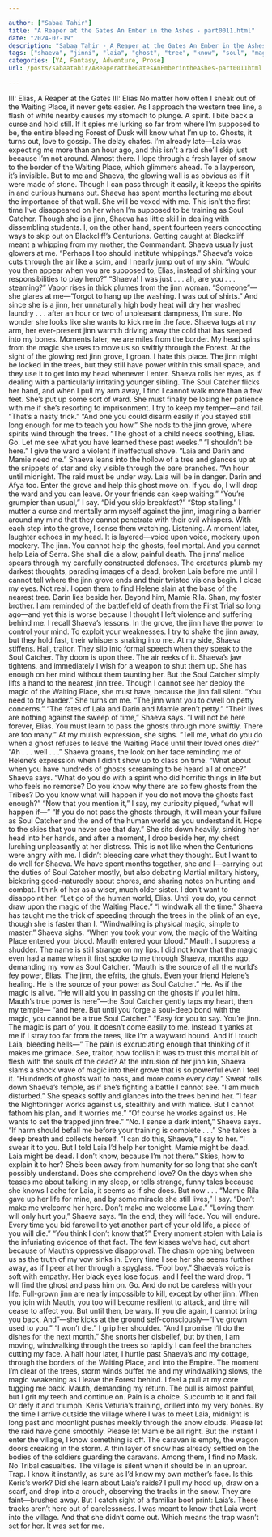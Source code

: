 ```yaml
---

author: ["Sabaa Tahir"]
title: "A Reaper at the Gates An Ember in the Ashes - part0011.html"
date: "2024-07-19"
description: "Sabaa Tahir - A Reaper at the Gates An Ember in the Ashes"
tags: ["shaeva", "jinni", "laia", "ghost", "tree", "know", "soul", "magic", "say", "catcher", "elia", "waiting", "place", "time", "grove", "mauth", "away", "see", "mamie", "life", "still", "pas", "want", "moment", "power"]
categories: [YA, Fantasy, Adventure, Prose]
url: /posts/sabaatahir/AReaperattheGatesAnEmberintheAshes-part0011html

---
```



III: Elias, A Reaper at the Gates
III: Elias
No matter how often I sneak out of the Waiting Place, it never gets easier. As I approach the western tree line, a flash of white nearby causes my stomach to plunge. A spirit. I bite back a curse and hold still. If it spies me lurking so far from where I’m supposed to be, the entire bleeding Forest of Dusk will know what I’m up to. Ghosts, it turns out, love to gossip.
The delay chafes. I’m already late—Laia was expecting me more than an hour ago, and this isn’t a raid she’ll skip just because I’m not around.
Almost there. I lope through a fresh layer of snow to the border of the Waiting Place, which glimmers ahead. To a layperson, it’s invisible. But to me and Shaeva, the glowing wall is as obvious as if it were made of stone. Though I can pass through it easily, it keeps the spirits in and curious humans out. Shaeva has spent months lecturing me about the importance of that wall.
She will be vexed with me. This isn’t the first time I’ve disappeared on her when I’m supposed to be training as Soul Catcher. Though she is a jinn, Shaeva has little skill in dealing with dissembling students. I, on the other hand, spent fourteen years concocting ways to skip out on Blackcliff’s Centurions. Getting caught at Blackcliff meant a whipping from my mother, the Commandant. Shaeva usually just glowers at me.
“Perhaps I too should institute whippings.” Shaeva’s voice cuts through the air like a scim, and I nearly jump out of my skin. “Would you then appear when you are supposed to, Elias, instead of shirking your responsibilities to play hero?”
“Shaeva! I was just . . . ah, are you . . . steaming?” Vapor rises in thick plumes from the jinn woman.
“Someone”—she glares at me—“forgot to hang up the washing. I was out of shirts.”
And since she is a jinn, her unnaturally high body heat will dry her washed laundry . . . after an hour or two of unpleasant dampness, I’m sure. No wonder she looks like she wants to kick me in the face.
Shaeva tugs at my arm, her ever-present jinn warmth driving away the cold that has seeped into my bones. Moments later, we are miles from the border. My head spins from the magic she uses to move us so swiftly through the Forest.
At the sight of the glowing red jinn grove, I groan. I hate this place. The jinn might be locked in the trees, but they still have power within this small space, and they use it to get into my head whenever I enter.
Shaeva rolls her eyes, as if dealing with a particularly irritating younger sibling. The Soul Catcher flicks her hand, and when I pull my arm away, I find I cannot walk more than a few feet. She’s put up some sort of ward. She must finally be losing her patience with me if she’s resorting to imprisonment.
I try to keep my temper—and fail. “That’s a nasty trick.”
“And one you could disarm easily if you stayed still long enough for me to teach you how.” She nods to the jinn grove, where spirits wind through the trees. “The ghost of a child needs soothing, Elias. Go. Let me see what you have learned these past weeks.”
“I shouldn’t be here.” I give the ward a violent if ineffectual shove. “Laia and Darin and Mamie need me.”
Shaeva leans into the hollow of a tree and glances up at the snippets of star and sky visible through the bare branches. “An hour until midnight. The raid must be under way. Laia will be in danger. Darin and Afya too. Enter the grove and help this ghost move on. If you do, I will drop the ward and you can leave. Or your friends can keep waiting.”
“You’re grumpier than usual,” I say. “Did you skip breakfast?”
“Stop stalling.”
I mutter a curse and mentally arm myself against the jinn, imagining a barrier around my mind that they cannot penetrate with their evil whispers. With each step into the grove, I sense them watching. Listening.
A moment later, laughter echoes in my head. It is layered—voice upon voice, mockery upon mockery. The jinn.
You cannot help the ghosts, fool mortal. And you cannot help Laia of Serra. She shall die a slow, painful death.
The jinns’ malice spears through my carefully constructed defenses. The creatures plumb my darkest thoughts, parading images of a dead, broken Laia before me until I cannot tell where the jinn grove ends and their twisted visions begin.
I close my eyes. Not real. I open them to find Helene slain at the base of the nearest tree. Darin lies beside her. Beyond him, Mamie Rila. Shan, my foster brother. I am reminded of the battlefield of death from the First Trial so long ago—and yet this is worse because I thought I left violence and suffering behind me.
I recall Shaeva’s lessons. In the grove, the jinn have the power to control your mind. To exploit your weaknesses. I try to shake the jinn away, but they hold fast, their whispers snaking into me. At my side, Shaeva stiffens.
Hail, traitor. They slip into formal speech when they speak to the Soul Catcher. Thy doom is upon thee. The air reeks of it.
Shaeva’s jaw tightens, and immediately I wish for a weapon to shut them up. She has enough on her mind without them taunting her.
But the Soul Catcher simply lifts a hand to the nearest jinn tree. Though I cannot see her deploy the magic of the Waiting Place, she must have, because the jinn fall silent.
“You need to try harder.” She turns on me. “The jinn want you to dwell on petty concerns.”
“The fates of Laia and Darin and Mamie aren’t petty.”
“Their lives are nothing against the sweep of time,” Shaeva says. “I will not be here forever, Elias. You must learn to pass the ghosts through more swiftly. There are too many.” At my mulish expression, she sighs. “Tell me, what do you do when a ghost refuses to leave the Waiting Place until their loved ones die?”
“Ah . . . well . . .”
Shaeva groans, the look on her face reminding me of Helene’s expression when I didn’t show up to class on time.
“What about when you have hundreds of ghosts screaming to be heard all at once?” Shaeva says. “What do you do with a spirit who did horrific things in life but who feels no remorse? Do you know why there are so few ghosts from the Tribes? Do you know what will happen if you do not move the ghosts fast enough?”
“Now that you mention it,” I say, my curiosity piqued, “what will happen if—”
“If you do not pass the ghosts through, it will mean your failure as Soul Catcher and the end of the human world as you understand it. Hope to the skies that you never see that day.”
She sits down heavily, sinking her head into her hands, and after a moment, I drop beside her, my chest lurching unpleasantly at her distress. This is not like when the Centurions were angry with me. I didn’t bleeding care what they thought. But I want to do well for Shaeva. We have spent months together, she and I—carrying out the duties of Soul Catcher mostly, but also debating Martial military history, bickering good-naturedly about chores, and sharing notes on hunting and combat. I think of her as a wiser, much older sister. I don’t want to disappoint her.
“Let go of the human world, Elias. Until you do, you cannot draw upon the magic of the Waiting Place.”
“I windwalk all the time.” Shaeva has taught me the trick of speeding through the trees in the blink of an eye, though she is faster than I.
“Windwalking is physical magic, simple to master.” Shaeva sighs. “When you took your vow, the magic of the Waiting Place entered your blood. Mauth entered your blood.”
Mauth. I suppress a shudder. The name is still strange on my lips. I did not know that the magic even had a name when it first spoke to me through Shaeva, months ago, demanding my vow as Soul Catcher.
“Mauth is the source of all the world’s fey power, Elias. The jinn, the efrits, the ghuls. Even your friend Helene’s healing. He is the source of your power as Soul Catcher.”
He. As if the magic is alive.
“He will aid you in passing on the ghosts if you let him. Mauth’s true power is here”—the Soul Catcher gently taps my heart, then my temple— “and here. But until you forge a soul-deep bond with the magic, you cannot be a true Soul Catcher.”
“Easy for you to say. You’re jinn. The magic is part of you. It doesn’t come easily to me. Instead it yanks at me if I stray too far from the trees, like I’m a wayward hound. And if I touch Laia, bleeding hells—” The pain is excruciating enough that thinking of it makes me grimace.
See, traitor, how foolish it was to trust this mortal bit of flesh with the souls of the dead?
At the intrusion of her jinn kin, Shaeva slams a shock wave of magic into their grove that is so powerful even I feel it.
“Hundreds of ghosts wait to pass, and more come every day.” Sweat rolls down Shaeva’s temple, as if she’s fighting a battle I cannot see. “I am much disturbed.” She speaks softly and glances into the trees behind her. “I fear the Nightbringer works against us, stealthily and with malice. But I cannot fathom his plan, and it worries me.”
“Of course he works against us. He wants to set the trapped jinn free.”
“No. I sense a dark intent,” Shaeva says. “If harm should befall me before your training is complete . . .” She takes a deep breath and collects herself.
“I can do this, Shaeva,” I say to her. “I swear it to you. But I told Laia I’d help her tonight. Mamie might be dead. Laia might be dead. I don’t know, because I’m not there.”
Skies, how to explain it to her? She’s been away from humanity for so long that she can’t possibly understand. Does she comprehend love? On the days when she teases me about talking in my sleep, or tells strange, funny tales because she knows I ache for Laia, it seems as if she does. But now . . .
“Mamie Rila gave up her life for mine, and by some miracle she still lives,” I say. “Don’t make me welcome her here. Don’t make me welcome Laia.”
“Loving them will only hurt you,” Shaeva says. “In the end, they will fade. You will endure. Every time you bid farewell to yet another part of your old life, a piece of you will die.”
“You think I don’t know that?” Every moment stolen with Laia is the infuriating evidence of that fact. The few kisses we’ve had, cut short because of Mauth’s oppressive disapproval. The chasm opening between us as the truth of my vow sinks in. Every time I see her she seems further away, as if I peer at her through a spyglass.
“Fool boy.” Shaeva’s voice is soft with empathy. Her black eyes lose focus, and I feel the ward drop. “I will find the ghost and pass him on. Go. And do not be careless with your life. Full-grown jinn are nearly impossible to kill, except by other jinn. When you join with Mauth, you too will become resilient to attack, and time will cease to affect you. But until then, be wary. If you die again, I cannot bring you back. And”—she kicks at the ground self-consciously—“I’ve grown used to you.”
“I won’t die.” I grip her shoulder. “And I promise I’ll do the dishes for the next month.”
She snorts her disbelief, but by then, I am moving, windwalking through the trees so rapidly I can feel the branches cutting my face. A half hour later, I hurtle past Shaeva’s and my cottage, through the borders of the Waiting Place, and into the Empire. The moment I’m clear of the trees, storm winds buffet me and my windwalking slows, the magic weakening as I leave the Forest behind.
I feel a pull at my core tugging me back. Mauth, demanding my return. The pull is almost painful, but I grit my teeth and continue on. Pain is a choice. Succumb to it and fail. Or defy it and triumph. Keris Veturia’s training, drilled into my very bones.
By the time I arrive outside the village where I was to meet Laia, midnight is long past and moonlight pushes meekly through the snow clouds. Please let the raid have gone smoothly. Please let Mamie be all right.
But the instant I enter the village, I know something is off. The caravan is empty, the wagon doors creaking in the storm. A thin layer of snow has already settled on the bodies of the soldiers guarding the caravans. Among them, I find no Mask. No Tribal casualties. The village is silent when it should be in an uproar.
Trap.
I know it instantly, as sure as I’d know my own mother’s face. Is this Keris’s work? Did she learn about Laia’s raids?
I pull my hood up, draw on a scarf, and drop into a crouch, observing the tracks in the snow. They are faint—brushed away. But I catch sight of a familiar boot print: Laia’s.
These tracks aren’t here out of carelessness. I was meant to know that Laia went into the village. And that she didn’t come out. Which means the trap wasn’t set for her.
It was set for me.
